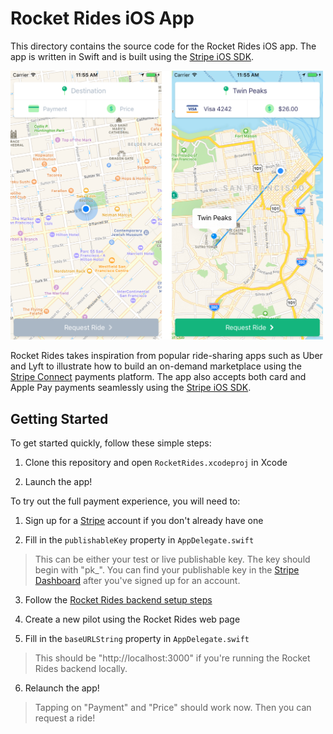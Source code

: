 # Rocket Rides iOS App

This directory contains the source code for the Rocket Rides iOS app. The app is written in Swift and is built using the [Stripe iOS SDK](https://github.com/stripe/stripe-ios).

<img src="screenshots.png" width="500">

Rocket Rides takes inspiration from popular ride-sharing apps such as Uber and Lyft to illustrate how to build an on-demand marketplace using the [Stripe Connect](https://stripe.com/connect) payments platform. The app also accepts both card and Apple Pay payments seamlessly using the [Stripe iOS SDK](https://github.com/stripe/stripe-ios).

## Getting Started

To get started quickly, follow these simple steps:

1. Clone this repository and open `RocketRides.xcodeproj` in Xcode

2. Launch the app!

To try out the full payment experience, you will need to:

1. Sign up for a [Stripe](https://stripe.com/) account if you don't already have one

2. Fill in the `publishableKey` property in `AppDelegate.swift`

  > This can be either your test or live publishable key. The key should begin with "pk_". You can find your publishable key in the [Stripe Dashboard](https://dashboard.stripe.com/account/apikeys) after you've
     signed up for an account.

3. Follow the [Rocket Rides backend setup steps](https://github.com/stripe/stripe-connect-rocketrides)

4. Create a new pilot using the Rocket Rides web page

5. Fill in the `baseURLString` property in `AppDelegate.swift`

  > This should be "http://localhost:3000" if you're running the Rocket Rides backend locally.

6. Relaunch the app!

  > Tapping on "Payment" and "Price" should work now. Then you can request a ride!
